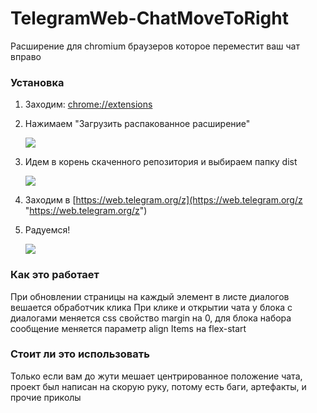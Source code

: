# TelegramWeb-ChatMoveToRight
Расширение для chromium браузеров которое переместит ваш чат вправо

### Установка

1. Заходим: [chrome://extensions](chrome://extensions "chrome://extensions")
2. Нажимаем "Загрузить распакованное расширение"

    [![](https://i.ibb.co/ydvyW1F/image.png)](https://i.ibb.co/ydvyW1F/image.png)

3. Идем в корень скаченного репозитория и выбираем папку dist

    [![](https://i.ibb.co/B4Ck6Wp/image.png)](https://i.ibb.co/B4Ck6Wp/image.png)
3. Заходим в [https://web.telegram.org/z](https://web.telegram.org/z "https://web.telegram.org/z")

4.  Радуемся!

    [![](https://i.ibb.co/2Wt7csG/image.png)](https://i.ibb.co/2Wt7csG/image.png)



### Как это работает

При обновлении страницы на каждый элемент в листе диалогов вешается обработчик клика
При клике и открытии чата у блока с диалогами меняется css свойство margin на 0, для блока набора сообщение меняется параметр align Items на flex-start

### Стоит ли это использовать

Только если вам до жути мешает центрированное положение чата, проект был написан на скорую руку, потому есть баги, артефакты, и прочие приколы